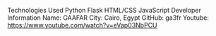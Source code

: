 Technologies Used
Python
Flask
HTML/CSS
JavaScript
Developer Information
Name: GAAFAR
City: Cairo, Egypt
GitHub: ga3fr
Youtube: https://www.youtube.com/watch?v=eVap03NbPCU
